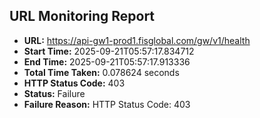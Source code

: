 ## URL Monitoring Report

- **URL:** https://api-gw1-prod1.fisglobal.com/gw/v1/health
- **Start Time:** 2025-09-21T05:57:17.834712
- **End Time:** 2025-09-21T05:57:17.913336
- **Total Time Taken:** 0.078624 seconds
- **HTTP Status Code:** 403
- **Status:** Failure
- **Failure Reason:** HTTP Status Code: 403
